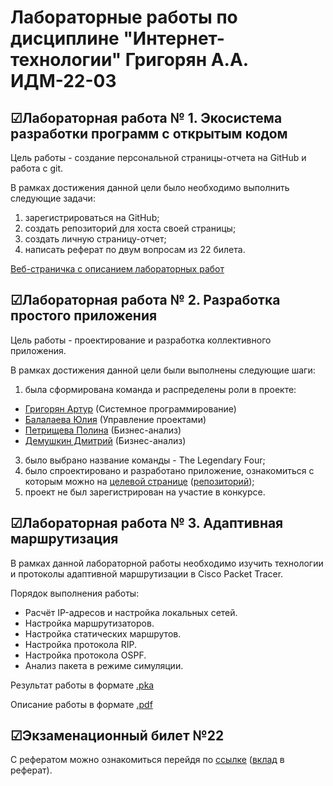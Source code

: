 # Лабораторные работы по дисциплине "Интернет-технологии" Григорян А.А. ИДМ-22-03
## ☑Лабораторная работа № 1. Экосистема разработки программ с открытым кодом
Цель работы - создание персональной страницы-отчета на GitHub и работа с git.

В рамках достижения данной цели было необходимо выполнить следующие задачи:
1. зарегистрироваться на GitHub;
2. создать репозиторий для хоста своей страницы;
3. создать личную страницу-отчет;
4. написать реферат по двум вопросам из 22 билета.

[Веб-страничка с описанием лабораторных работ](https://salemnight1.github.io/)
## ☑Лабораторная работа № 2. Разработка простого приложения
Цель работы - проектирование и разработка коллективного приложения.

В рамках достижения данной цели были выполнены следующие шаги:
1. была сформирована команда и распределены роли в проекте:
* [Григорян Артур](https://salemnight1.github.io/) (Системное программирование)
* [Балалаева Юлия](https://balalaevajulia.github.io/LabsInetTexnologii/) (Управление проектами)
* [Петрищева Полина](https://polinapetrishcheva.github.io/lab-petrishcheva/) (Бизнес-анализ)
* [Демушкин Дмитрий](https://dmitrydemushkin1998.github.io/lab-demushkin/) (Бизнес-анализ)
3. было выбрано название команды - The Legendary Four;
4. было спроектировано и разработано приложение, ознакомиться с которым можно на [целевой странице](https://ownc.avmenergo.ru/) ([репозиторий](https://github.com/SalemNight1/Laba_2/blob/main/README.md));
5. проект не был зарегистрирован на участие в конкурсе.

## ☑Лабораторная работа № 3. Адаптивная маршрутизация
В рамках данной лабораторной работы необходимо изучить технологии и протоколы адаптивной маршрутизации в Cisco Packet Tracer.

Порядок выполнения работы:

* Расчёт IP-адресов и настройка локальных сетей.
* Настройка маршрутизаторов.
* Настройка статических маршрутов.
* Настройка протокола RIP.
* Настройка протокола OSPF.
* Анализ пакета в режиме симуляции.

Результат работы в формате [.pka](https://github.com/SalemNight1/SalemNight1.github.io/blob/main/Лаба3/Stsenariy_dlya_CPT.pka)

Описание работы в формате [.pdf](https://github.com/SalemNight1/SalemNight1.github.io/blob/main/Лаба3/Grigoryan_laba_3.pdf)

## ☑Экзаменационный билет №22
С рефератом можно ознакомиться перейдя по [ссылке](https://github.com/stankin/inet-2022/wiki/exam22) ([вклад](https://github.com/stankin/inet-2022/wiki/exam22/_compare/99e4f794b222314d3ab6139872b7d2edd64ebb91...cd4294da11a4f1cd3bb838d1a4ee8f8b55dee9e8) в реферат). 
